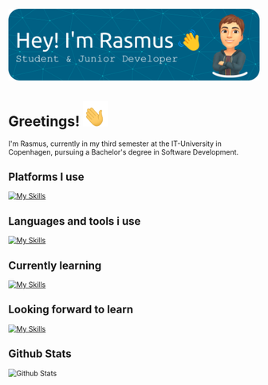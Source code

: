![Header](./header.png)


# Greetings! <img src="./greeting-hand.gif" alt="Greeting Hand" width="50" height="50">
I'm Rasmus, currently in my third semester at the IT-University in Copenhagen, pursuing a Bachelor's degree in Software Development.

## Platforms I use
[![My Skills](https://skillicons.dev/icons?i=git,github,githubactions,idea,rider,visualstudio,vscode,unity,wordpress,linkedin,discord)](https://skillicons.dev)

## Languages and tools i use
[![My Skills](https://skillicons.dev/icons?i=py,cs,php,html,css,bootstrap,mysql,java)](https://skillicons.dev)

## Currently learning
[![My Skills](https://skillicons.dev/icons?i=js,ts,react,firebase,postgres,go,azure,dotnet,docker)](https://skillicons.dev)

## Looking forward to learn
[![My Skills](https://skillicons.dev/icons?i=mongodb,flutter)](https://skillicons.dev)

## Github Stats
![Github Stats](https://github-readme-stats.vercel.app/api/top-langs/?username=rasmusachr&layout=pie)
